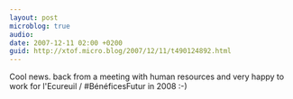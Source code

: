```yaml
---
layout: post
microblog: true
audio: 
date: 2007-12-11 02:00 +0200
guid: http://xtof.micro.blog/2007/12/11/t490124892.html
---
```

Cool news. back from a meeting with human resources and very happy to work for l'Ecureuil / #BénéficesFutur in 2008 :-)

